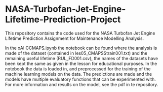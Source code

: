 # NASA-Turbofan-Jet-Engine-Lifetime-Prediction-Project
This repository contains the code used for the NASA Turbofan Jet Engine Lifetime Prediction Assignment for Maintenance Modelling Analysis.

In the xAI CCMAPS.ipynb the notebook can be found where the analysis is made of the dataset (contained in les05_CMAPSStrain001.txt) and the remaining useful lifetime (RUL_FD001.csv), the names of the datasets have been kept the same as given in the lesson for educational purposes. In the notebook the data is loaded in, and preprocessed for the training of the machine learning models on the data. The predictions are made and the models have multiple evaluatory functions that can be experimented with. For more information and results on the model, see the pdf in te repository.

